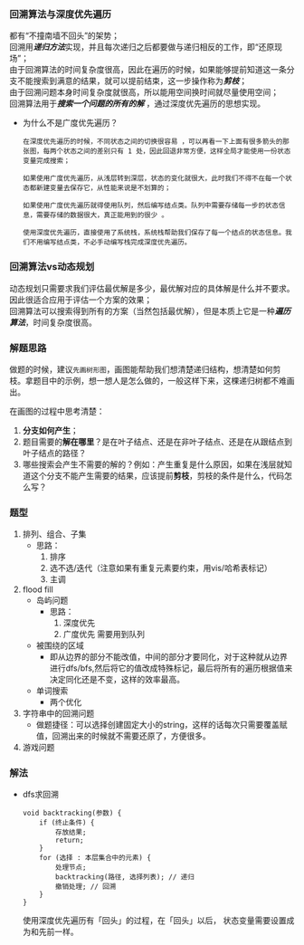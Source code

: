 ### 回溯算法与深度优先遍历
都有“不撞南墙不回头”的架势；  
回溯用***递归方法***实现，并且每次递归之后都要做与递归相反的工作，即“还原现场”；  
由于回溯算法的时间复杂度很高，因此在遍历的时候，如果能够提前知道这一条分支不能搜索到满意的结果，就可以提前结束，这一步操作称为***剪枝***；  
由于回溯问题本身时间复杂度就很高，所以能用空间换时间就尽量使用空间；  
回溯算法用于***搜索一个问题的所有的解*** ，通过深度优先遍历的思想实现。

- 为什么不是广度优先遍历？
  
      在深度优先遍历的时候，不同状态之间的切换很容易 ，可以再看一下上面有很多箭头的那张图，每两个状态之间的差别只有 1 处，因此回退非常方便，这样全局才能使用一份状态变量完成搜索；
  
      如果使用广度优先遍历，从浅层转到深层，状态的变化就很大，此时我们不得不在每一个状态都新建变量去保存它，从性能来说是不划算的；
  
      如果使用广度优先遍历就得使用队列，然后编写结点类。队列中需要存储每一步的状态信息，需要存储的数据很大，真正能用到的很少 。
  
      使用深度优先遍历，直接使用了系统栈，系统栈帮助我们保存了每一个结点的状态信息。我们不用编写结点类，不必手动编写栈完成深度优先遍历。  
### 回溯算法vs动态规划
动态规划只需要求我们评估最优解是多少，最优解对应的具体解是什么并不要求。因此很适合应用于评估一个方案的效果；  
回溯算法可以搜索得到所有的方案（当然包括最优解），但是本质上它是一种***遍历算法***，时间复杂度很高。
### 解题思路
做题的时候，建议`先画树形图`，画图能帮助我们想清楚递归结构，想清楚如何剪枝。拿题目中的示例，想一想人是怎么做的，一般这样下来，这棵递归树都不难画出。  

在画图的过程中思考清楚：

1. **分支如何产生**；
2. 题目需要的**解在哪里**？是在叶子结点、还是在非叶子结点、还是在从跟结点到叶子结点的路径？
3. 哪些搜索会产生不需要的解的？例如：产生重复是什么原因，如果在浅层就知道这个分支不能产生需要的结果，应该提前**剪枝**，剪枝的条件是什么，代码怎么写？  

### 题型
1. 排列、组合、子集
   - 思路：
       1. 排序  
       2. 选不选/迭代（注意如果有重复元素要约束，用vis/哈希表标记）  
       3. 主调
3. flood fill
   - 岛屿问题
       - 思路：
           1. 深度优先
           2. 广度优先
              需要用到队列
    - 被围绕的区域
        - 即从边界的部分不能改值，中间的部分才要同化，对于这种就从边界进行dfs/bfs,然后将它的值改成特殊标记，最后将所有的遍历根据值来决定同化还是不变，这样的效率最高。
    - 单词搜索
        - 两个优化
5. 字符串中的回溯问题
    - 做题捷径：可以选择创建固定大小的string，这样的话每次只需要覆盖赋值，回溯出来的时候就不需要还原了，方便很多。
7. 游戏问题
### 解法
- dfs求回溯
  ```
  void backtracking(参数) {
      if (终止条件) {
          存放结果;
          return;
      }
      for (选择 : 本层集合中的元素) {
          处理节点;
          backtracking(路径, 选择列表); // 递归
          撤销处理; // 回溯
      }
  }
  ```
  使用深度优先遍历有「回头」的过程，在「回头」以后， 状态变量需要设置成为和先前一样。

